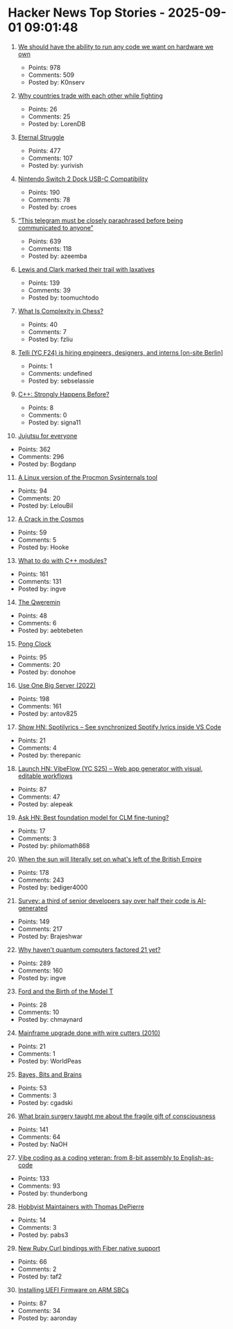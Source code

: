 # Hacker News Top Stories - 2025-09-01 09:01:48

1. [We should have the ability to run any code we want on hardware we own](https://hugotunius.se/2025/08/31/what-every-argument-about-sideloading-gets-wrong.html)
   - Points: 978
   - Comments: 509
   - Posted by: K0nserv

2. [Why countries trade with each other while fighting](https://news.mit.edu/2025/why-countries-trade-each-other-while-fighting-mariya-grinberg-book-0828)
   - Points: 26
   - Comments: 25
   - Posted by: LorenDB

3. [Eternal Struggle](https://yoavg.github.io/eternal/)
   - Points: 477
   - Comments: 107
   - Posted by: yurivish

4. [Nintendo Switch 2 Dock USB-C Compatibility](https://www.lttlabs.com/blog/2025/08/30/nintendo-switch-2-dock)
   - Points: 190
   - Comments: 78
   - Posted by: croes

5. [“This telegram must be closely paraphrased before being communicated to anyone”](https://history.stackexchange.com/questions/79371/this-telegram-must-be-closely-paraphrased-before-being-communicated-to-anyone)
   - Points: 639
   - Comments: 118
   - Posted by: azeemba

6. [Lewis and Clark marked their trail with laxatives](https://offbeatoregon.com/2501d1006d_biliousPills-686.077.html)
   - Points: 139
   - Comments: 39
   - Posted by: toomuchtodo

7. [What Is Complexity in Chess?](https://lichess.org/@/Toadofsky/blog/what-is-complexity/pKo1swFh)
   - Points: 40
   - Comments: 7
   - Posted by: fzliu

8. [Telli (YC F24) is hiring engineers, designers, and interns [on-site Berlin]](https://hi.telli.com/join-us)
   - Points: 1
   - Comments: undefined
   - Posted by: sebselassie

9. [C++: Strongly Happens Before?](https://nekrozqliphort.github.io/posts/happens-b4/)
   - Points: 8
   - Comments: 0
   - Posted by: signa11

10. [Jujutsu for everyone](https://jj-for-everyone.github.io/)
   - Points: 362
   - Comments: 296
   - Posted by: Bogdanp

11. [A Linux version of the Procmon Sysinternals tool](https://github.com/microsoft/ProcMon-for-Linux)
   - Points: 94
   - Comments: 20
   - Posted by: LelouBil

12. [A Crack in the Cosmos](https://drb.ie/articles/a-crack-in-the-cosmos/)
   - Points: 59
   - Comments: 5
   - Posted by: Hooke

13. [What to do with C++ modules?](https://nibblestew.blogspot.com/2025/08/we-need-to-seriously-think-about-what.html)
   - Points: 161
   - Comments: 131
   - Posted by: ingve

14. [The Qweremin](https://www.linusakesson.net/qweremin/index.php)
   - Points: 48
   - Comments: 6
   - Posted by: aebtebeten

15. [Pong Clock](https://bigjobby.com/pong/?v=2.0/)
   - Points: 95
   - Comments: 20
   - Posted by: donohoe

16. [Use One Big Server (2022)](https://specbranch.com/posts/one-big-server/)
   - Points: 198
   - Comments: 161
   - Posted by: antov825

17. [Show HN: Spotilyrics – See synchronized Spotify lyrics inside VS Code](https://github.com/therepanic/spotilyrics)
   - Points: 21
   - Comments: 4
   - Posted by: therepanic

18. [Launch HN: VibeFlow (YC S25) – Web app generator with visual, editable workflows](undefined)
   - Points: 87
   - Comments: 47
   - Posted by: alepeak

19. [Ask HN: Best foundation model for CLM fine-tuning?](undefined)
   - Points: 17
   - Comments: 3
   - Posted by: philomath868

20. [When the sun will literally set on what's left of the British Empire](https://oikofuge.com/sun-sets-on-british-empire/)
   - Points: 178
   - Comments: 243
   - Posted by: bediger4000

21. [Survey: a third of senior developers say over half their code is AI-generated](https://www.fastly.com/blog/senior-developers-ship-more-ai-code)
   - Points: 149
   - Comments: 217
   - Posted by: Brajeshwar

22. [Why haven't quantum computers factored 21 yet?](https://algassert.com/post/2500)
   - Points: 289
   - Comments: 160
   - Posted by: ingve

23. [Ford and the Birth of the Model T](https://www.construction-physics.com/p/ford-and-the-birth-of-the-model-t)
   - Points: 28
   - Comments: 10
   - Posted by: chmaynard

24. [Mainframe upgrade done with wire cutters (2010)](https://alt.folklore.computers.narkive.com/nZagiUHj/mainframe-upgrade-done-with-wire-cutters)
   - Points: 21
   - Comments: 1
   - Posted by: WorldPeas

25. [Bayes, Bits and Brains](https://bayesbitsbrains.github.io/)
   - Points: 53
   - Comments: 3
   - Posted by: cgadski

26. [What brain surgery taught me about the fragile gift of consciousness](https://bigthink.com/business/brain-surgery-fragile-gift-of-consciousness/)
   - Points: 141
   - Comments: 64
   - Posted by: NaOH

27. [Vibe coding as a coding veteran: from 8-bit assembly to English-as-code](https://levelup.gitconnected.com/vibe-coding-as-a-coding-veteran-cd370fe2be50)
   - Points: 133
   - Comments: 93
   - Posted by: thunderbong

28. [Hobbyist Maintainers with Thomas DePierre](https://opensourcesecurity.io/2025/2025-06-hobbyist-thomas-depierre/)
   - Points: 14
   - Comments: 3
   - Posted by: pabs3

29. [New Ruby Curl bindings with Fiber native support](https://github.com/taf2/curb/blob/master/ChangeLog.md)
   - Points: 66
   - Comments: 2
   - Posted by: taf2

30. [Installing UEFI Firmware on ARM SBCs](https://interfacinglinux.com/2025/08/25/edk2-uefi-for-the-rock-5-itx/)
   - Points: 87
   - Comments: 34
   - Posted by: aaronday

